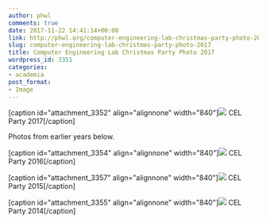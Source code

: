 ```yaml
---
author: phwl
comments: true
date: 2017-11-22 14:41:14+00:00
link: http://phwl.org/computer-engineering-lab-christmas-party-photo-2017/
slug: computer-engineering-lab-christmas-party-photo-2017
title: Computer Engineering Lab Christmas Party Photo 2017
wordpress_id: 3351
categories:
- academia
post_format:
- Image
---
```




[caption id="attachment_3352" align="alignnone" width="840"][![](http://phwl.org/wp-content/uploads/2017/11/celchristmas17-1024x768.jpeg)](http://phwl.org/wp-content/uploads/2017/11/celchristmas17.jpeg) CEL Party 2017[/caption]

Photos from earlier years below.

<!-- more -->




[caption id="attachment_3354" align="alignnone" width="840"][![](http://phwl.org/wp-content/uploads/2017/11/celchristmas2016-1024x768.jpg)](http://phwl.org/wp-content/uploads/2017/11/celchristmas2016.jpg) CEL Party 2016[/caption]

[caption id="attachment_3357" align="alignnone" width="840"][![](http://phwl.org/wp-content/uploads/2017/11/celparty2015-1024x768.jpg)](http://phwl.org/wp-content/uploads/2017/11/celparty2015.jpg) CEL Party 2015[/caption]

[caption id="attachment_3355" align="alignnone" width="840"][![](http://phwl.org/wp-content/uploads/2017/11/celchristmas2014-1024x768.jpg)](http://phwl.org/wp-content/uploads/2017/11/celchristmas2014.jpg) CEL Party 2014[/caption]
